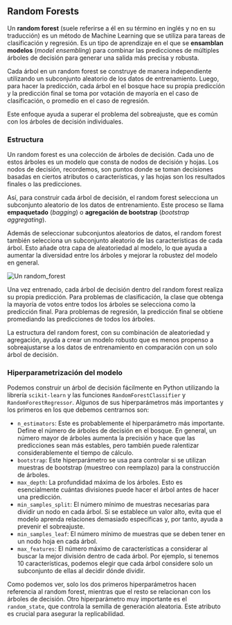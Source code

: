 ## Random Forests

Un **random forest** (suele referirse a él en su término en inglés y no en su traducción) es un método de Machine Learning que se utiliza para tareas de clasificación y regresión. Es un tipo de aprendizaje en el que se **ensamblan modelos** (*model ensembling*) para combinar las predicciones de múltiples árboles de decisión para generar una salida más precisa y robusta.

Cada árbol en un random forest se construye de manera independiente utilizando un subconjunto aleatorio de los datos de entrenamiento. Luego, para hacer la predicción, cada árbol en el bosque hace su propia predicción y la predicción final se toma por votación de mayoría en el caso de clasificación, o promedio en el caso de regresión.

Este enfoque ayuda a superar el problema del sobreajuste, que es común con los árboles de decisión individuales.

### Estructura

Un random forest es una colección de árboles de decisión. Cada uno de estos árboles es un modelo que consta de nodos de decisión y hojas. Los nodos de decisión, recordemos, son puntos donde se toman decisiones basadas en ciertos atributos o características, y las hojas son los resultados finales o las predicciones.

Así, para construir cada árbol de decisión, el random forest selecciona un subconjunto aleatorio de los datos de entrenamiento. Este proceso se llama **empaquetado** (*bagging*) o **agregación de bootstrap** (*bootstrap aggregating*).

Además de seleccionar subconjuntos aleatorios de datos, el random forest también selecciona un subconjunto aleatorio de las características de cada árbol. Esto añade otra capa de aleatoriedad al modelo, lo que ayuda a aumentar la diversidad entre los árboles y mejorar la robustez del modelo en general.

![Un random_forest](https://github.com/4GeeksAcademy/machine-learning-content/blob/master/assets/random_forest.PNG?raw=true)

Una vez entrenado, cada árbol de decisión dentro del random forest realiza su propia predicción. Para problemas de clasificación, la clase que obtenga la mayoría de votos entre todos los árboles se selecciona como la predicción final. Para problemas de regresión, la predicción final se obtiene promediando las predicciones de todos los árboles.

La estructura del random forest, con su combinación de aleatoriedad y agregación, ayuda a crear un modelo robusto que es menos propenso a sobreajustarse a los datos de entrenamiento en comparación con un solo árbol de decisión.

### Hiperparametrización del modelo

Podemos construir un árbol de decisión fácilmente en Python utilizando la librería `scikit-learn` y las funciones `RandomForestClassifier` y `RandomForestRegressor`. Algunos de sus hiperparámetros más importantes y los primeros en los que debemos centrarnos son:

- `n_estimators`: Este es probablemente el hiperparámetro más importante. Define el número de árboles de decisión en el bosque. En general, un número mayor de árboles aumenta la precisión y hace que las predicciones sean más estables, pero también puede ralentizar considerablemente el tiempo de cálculo.
- `bootstrap`: Este hiperparámetro se usa para controlar si se utilizan muestras de bootstrap (muestreo con reemplazo) para la construcción de árboles.
- `max_depth`: La profundidad máxima de los árboles. Esto es esencialmente cuántas divisiones puede hacer el árbol antes de hacer una predicción.
- `min_samples_split`: El número mínimo de muestras necesarias para dividir un nodo en cada árbol. Si se establece un valor alto, evita que el modelo aprenda relaciones demasiado específicas y, por tanto, ayuda a prevenir el sobreajuste.
- `min_samples_leaf`: El número mínimo de muestras que se deben tener en un nodo hoja en cada árbol.
- `max_features`: El número máximo de características a considerar al buscar la mejor división dentro de cada árbol. Por ejemplo, si tenemos 10 características, podemos elegir que cada árbol considere solo un subconjunto de ellas al decidir dónde dividir.

Como podemos ver, solo los dos primeros hiperparámetros hacen referencia al random forest, mientras que el resto se relacionan con los árboles de decisión. Otro hiperparámetro muy importante es el `random_state`, que controla la semilla de generación aleatoria. Este atributo es crucial para asegurar la replicabilidad.

